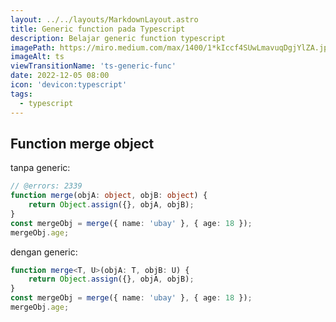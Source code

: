 ```yaml
---
layout: ../../layouts/MarkdownLayout.astro
title: Generic function pada Typescript
description: Belajar generic function typescript
imagePath: https://miro.medium.com/max/1400/1*kIccf4SUwLmavuqDgjYlZA.jpeg
imageAlt: ts
viewTransitionName: 'ts-generic-func'
date: 2022-12-05 08:00
icon: 'devicon:typescript'
tags:
  - typescript
---
```


## Function merge object

tanpa generic:

```ts twoslash
// @errors: 2339
function merge(objA: object, objB: object) {
	return Object.assign({}, objA, objB);
}
const mergeObj = merge({ name: 'ubay' }, { age: 18 });
mergeObj.age;
```

dengan generic:

```ts twoslash
function merge<T, U>(objA: T, objB: U) {
	return Object.assign({}, objA, objB);
}
const mergeObj = merge({ name: 'ubay' }, { age: 18 });
mergeObj.age;
```

